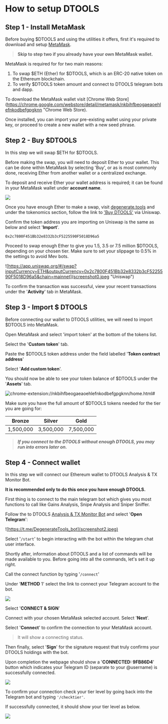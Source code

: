 # How to setup DTOOLS
## Step 1 - Install MetaMask

Before buying $DTOOLS and using the utilities it offers, first it's required to download and setup [MetaMask](https://metamask.io/ "Metamask"). 

> **Skip to step two if you already have your own MetaMask wallet.**

MetaMask is required for for two main reasons:
1. To swap $ETH (Ether) for $DTOOLS, which is an ERC-20 native token on the Ethereum blockchain.
2. To verify $DTOOLS token amount and connect to DTOOLS telegram bots and dapp.

To download the MetaMask wallet visit [Chrome Web Store](https://chrome.google.com/webstore/detail/metamask/nkbihfbeogaeaoehlefnkodbefgpgknn "Chrome Web Store).

Once installed, you can import your pre-existing wallet using your private key, or proceed to create a new wallet with a new seed phrase. 

## Step 2 - Buy $DTOOLS
In this step we will swap $ETH for $DTOOLS.

Before making the swap, you will need to deposit Ether to your wallet. This can be done within MetaMask by selecting 'Buy', or as is most commonly done, receiving Ether from another wallet or a centralized exchange. 

To deposit and receive Ether your wallet address is required; it can be found in your MetaMask wallet under **account name**.

![](screenshot.jpeg)

Once you have enough Ether to make a swap, visit [degenerate.tools](http://degenerate.tools/) and under the tokenomics section, follow the link to ['Buy DTOOLS'](https://app.uniswap.org/#/swap?inputCurrency=ETH&outputCurrency=0x2c7800F451Bb32e8332b3cF5225590F5018D96a5&chain=mainnet "Uniswap") via Uniswap. 

Confirm the token address you are importing on Uniswap is the same as below and select '**Import**'.
```
0x2c7800F451Bb32e8332b3cF5225590F5018D96a5
```

Proceed to swap enough Ether to give you 1.5, 3.5 or 7.5 million $DTOOLS, depending on your chosen tier. Make sure to set your slippage to 0.5% in the settings to avoid Mev bots.

![https://app.uniswap.org/#/swap?inputCurrency=ETH&outputCurrency=0x2c7800F451Bb32e8332b3cF5225590F5018D96a5&chain=mainnet](screenshot0.jpeg "Uniswap")

To confirm the transaction was successful, view your recent transactions under the '**Activity**' tab in MetaMask.

## Step 3 - Import $ DTOOLS
Before connecting our wallet to DTOOLS utilities, we will need to import $DTOOLS into MetaMask.

Open MetaMask and select 'import token' at the bottom of the tokens list.
	
Select the '**Custom token**' tab.

Paste the $DTOOLS token address under the field labelled '**Token contract address**'

Select '**Add custom token**'.

You should now be able to see your token balance of $DTOOLS under the '**Assets**' tab.

![chrome-extension://nkbihfbeogaeaoehlefnkodbefgpgknn/home.html#](screenshot1.jpeg "Metamask")

Make sure you have the full amount of $DTOOLS tokens needed for the tier you are going for:

Bronze | Silver | Gold
--- | --- | ---
1,500,000 | 3,500,000 | 7,500,000

> ***If you connect to the DTOOLS without enough DTOOLS, you may run into errors later on.***

## Step 4 - Connect wallet
In this step we will connect our Ethereum wallet to DTOOLS Analysis & TX Monitor Bot.

**It is recommended only to do this once you have enough DTOOLS.**

First thing is to connect to the main telegram bot which gives you most functions to call like Gains Analysis, Snipe Analysis and Sniper Sniffer.

Follow the to DTOOLS [Analysis & TX Monitor Bot](https://t.me/DegenerateTools_bot) and select '**Open Telegram**':

![https://t.me/DegenerateTools_bot](screenshot2.jpeg)

Select '`/start`' to begin interacting with the bot within the telegram chat user interface.

Shortly after, information about DTOOLS and a list of commands will be made available to you. Before going into all the commands, let's set it up right.

Call the connect function by typing '`/connect`'

Under '**METHOD** 1' select the link to connect your Telegram account to the bot.

![](screenshot3.jpeg)

Select '**CONNECT & SIGN**'

Connect with your chosen MetaMask selected account. Select '**Next**'.

Select '**Connect**' to confirm the connection to your MetaMask account.

> It will show a connecting status.

Then finally, select '**Sign**' for the signature request that truly confirms your DTOOLS holdings with the bot. 

Upon completion the webpage should show a '**CONNECTED: 9FB86D4**' button which indicates your Telegram ID (separate to your @username) is successfully connected.

![](screenshot5.jpeg) 

To confirm your connection check your tier level by going back into the Telegram bot and typing `'/checktier'`.

If successfully connected, it should show your tier level as below.

![](screenshot6.jpeg)